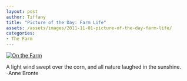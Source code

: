 ```yaml
---
layout: post
author: Tiffany
title: "Picture of the Day: Farm Life"
assets: /assets/images/2011-11-01-picture-of-the-day-farm-life/
categories: 
- The Farm
---
```


[![](jekyll_uploads/2011/11/Teapots-and-Tablecloths-194-575x641.jpg "On the Farm")](http://www.sweetpeonies.com/2011/11/picture-of-the-day-farm-life/teapots-and-tablecloths-194/)

A light wind swept over the corn, and all nature laughed in the sunshine.  
-Anne Bronte